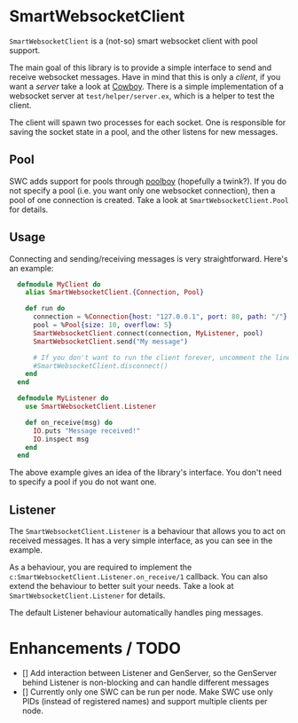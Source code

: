 # SmartWebsocketClient

`SmartWebsocketClient` is a (not-so) smart websocket client with pool support.

The main goal of this library is to provide a simple interface to send and receive websocket messages. Have in mind that this is only a *client*, if you want a *server* take a look at [Cowboy](https://github.com/ninenines/cowboy). There is a simple implementation of a websocket server at `test/helper/server.ex`, which is a helper to test the client.

The client will spawn two processes for each socket. One is responsible for saving the socket state in a pool, and the other listens for new messages.

## Pool

SWC adds support for pools through [poolboy](https://github.com/devinus/poolboy) (hopefully a twink?). If you do not specify a pool (i.e. you want only one websocket connection), then a pool of one connection is created. Take a look at `SmartWebsocketClient.Pool` for details.

## Usage

Connecting and sending/receiving messages is very straightforward. Here's an example:

```elixir
  defmodule MyClient do
    alias SmartWebsocketClient.{Connection, Pool}

    def run do
      connection = %Connection{host: "127.0.0.1", port: 80, path: "/"}
      pool = %Pool{size: 10, overflow: 5}
      SmartWebsocketClient.connect(connection, MyListener, pool)
      SmartWebsocketClient.send("My message")

      # If you don't want to run the client forever, uncomment the line below
      #SmartWebsocketClient.disconnect()
    end
  end

  defmodule MyListener do
    use SmartWebsocketClient.Listener

    def on_receive(msg) do
      IO.puts "Message received!"
      IO.inspect msg
    end
  end
```

The above example gives an idea of the library's interface. You don't need to specify a pool if you do not want one.

## Listener

The `SmartWebsocketClient.Listener` is a behaviour that allows you to act on received messages. It has a very simple interface, as you can see in the example. 

As a behaviour, you are required to implement the `c:SmartWebsocketClient.Listener.on_receive/1` callback. You can also extend the behaviour to better suit your needs. Take a look at `SmartWebsocketClient.Listener` for details.

The default Listener behaviour automatically handles ping messages.

# Enhancements / TODO

- [] Add interaction between Listener and GenServer, so the GenServer behind Listener is non-blocking and can handle different messages
- [] Currently only one SWC can be run per node. Make SWC use only PIDs (instead of registered names) and support multiple clients per node.
